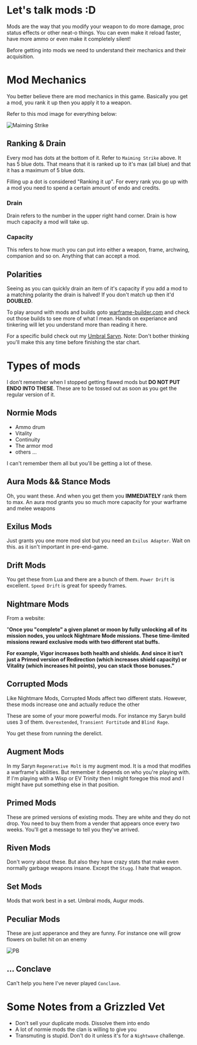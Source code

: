 # Let's talk mods :D
Mods are the way that you modify your weapon to do more damage, proc status effects or other neat-o things. You can even make it reload faster, have more ammo or even make it completely silent!

Before getting into mods we need to understand their mechanics and their acquisition.

# Mod Mechanics
You better believe there are mod mechanics in this game. Basically you get a mod, you rank it up then you apply it to a weapon.

Refer to this mod image for everything below:

![Maiming Strike](https://vignette.wikia.nocookie.net/warframe/images/d/d6/MaimingStrikeMod.png/revision/latest)

## Ranking & Drain
Every mod has dots at the bottom of it. Refer to `Maiming Strike` above. It has 5 blue dots. That means that it is ranked up to it's max (all blue) and that it has a maximum of 5 blue dots.

Filling up a dot is considered "Ranking it up". For every rank you go up with a mod you need to spend a certain amount of endo and credits.

### Drain
Drain refers to the number in the upper right hand corner. Drain is how much capacity a mod will take up.

### Capacity
This refers to how much you can put into either a weapon, frame, archwing, companion and so on. Anything that can accept a mod.

## Polarities
Seeing as you can quickly drain an item of it's capacity if you add a mod to a matching polarity the drain is halved! If you don't match up then it'd **DOUBLED**.

To play around with mods and builds goto [warframe-builder.com](warframe-builder.com) and check out those builds to see more of what I mean. Hands on experiance and tinkering will let you understand more than reading it here.

For a specific build check out my [Umbral Saryn](https://tinyurl.com/yyw8qfc7). Note: Don't bother thinking you'll make this any time before finishing the star chart. 

# Types of mods
I don't remember when I stopped getting flawed mods but **DO NOT PUT ENDO INTO THESE**. These are to be tossed out as soon as you get the regular version of it.

## Normie Mods
* Ammo drum
* Vitality
* Continuity
* The armor mod
* others ...

I can't remember them all but you'll be getting a lot of these.

## Aura Mods && Stance Mods
Oh, you want these. And when you get them you **IMMEDIATELY** rank them to max. An aura mod grants you so much more capacity for your warframe and melee weapons

## Exilus Mods
Just grants you one more mod slot but you need an `Exilus Adapter`. Wait on this. as it isn't important in pre-end-game.

## Drift Mods
You get these from Lua and there are a bunch of them. `Power Drift` is excellent. `Speed Drift` is great for speedy frames.

## Nightmare Mods
From a website:

"**Once you "complete" a given planet or moon by fully unlocking all of its mission nodes, you unlock Nightmare Mode missions. These time-limited missions reward exclusive mods with two different stat buffs.**

**For example, Vigor increases both health and shields. And since it isn’t just a Primed version of Redirection (which increases shield capacity) or Vitality (which increases hit points), you can stack those bonuses."**

## Corrupted Mods
Like Nightmare Mods, Corrupted Mods affect two different stats. However, these mods increase one and actually reduce the other

These are some of your more powerful mods. For instance my Saryn build uses 3 of them. `Overextended`, `Transient Fortitude` and `Blind Rage`.

You get these from running the derelict.

## Augment Mods
In my Saryn `Regenerative Molt` is my augment mod. It is a mod that modifies a warframe's abilities. But remember it depends on who you're playing with. If I'm playing with a Wisp or EV Trinity then I might foregoe this mod and I might have put something else in that position.

## Primed Mods
These are primed versions of existing mods. They are white and they do not drop. You need to buy them from a vender that appears once every two weeks. You'll get a message to tell you they've arrived.

## Riven Mods
Don't worry about these. But also they have crazy stats that make even normally garbage weapons insane. Except the `Stugg`. I hate that weapon.

## Set Mods
Mods that work best in a set. Umbral mods, Augur mods.

## Peculiar Mods
These are just apperance and they are funny. For instance one will grow flowers on bullet hit on an enemy

![PB](https://i.imgur.com/WyreFTb.jpg)

## ... Conclave
Can't help you here I've never played `Conclave`.

# Some Notes from a Grizzled Vet
* Don't sell your duplicate mods. Dissolve them into endo
* A lot of normie mods the clan is willing to give you
* Transmuting is stupid. Don't do it unless it's for a `Nightwave` challenge.
